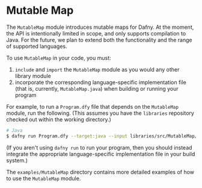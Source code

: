 # Mutable Map

The `MutableMap` module introduces mutable maps for Dafny. At the moment, the API is intentionally limited in scope, and only supports compilation to Java.  For the future, we plan to extend both the functionality and the range of supported languages.

To use `MutableMap` in your code, you must:

1. `include` and `import` the `MutableMap` module as you would any other library module
2. incorporate the corresponding language-specific implementation file (that is, currently, `MutableMap.java`) when building or running your program

For example, to run a `Program.dfy` file that depends on the `MutableMap` module, run the following.
(This assumes you have the `libraries` repository checked out within the working directory.)

```bash
# Java
$ dafny run Program.dfy --target:java --input libraries/src/MutableMap/MutableMap.java
```

(If you aren't using `dafny run` to run your program,
then you should instead integrate the appropriate language-specific implementation file in your build system.)

The `examples/MutableMap` directory contains more detailed examples of how to use the `MutableMap` module.